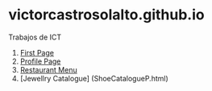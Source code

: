 # victorcastrosolalto.github.io
Trabajos de ICT
1. [First Page](FirstPage.html)
2. [Profile Page](ProfilePageV.html)
3. [Restaurant Menu](RestaurantMenuV.html)
4. [Jewellry Catalogue] (ShoeCatalogueP.html)
